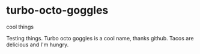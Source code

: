 # turbo-octo-goggles
cool things

Testing things. Turbo octo goggles is a cool name, thanks github.
Tacos are delicious and I'm hungry.